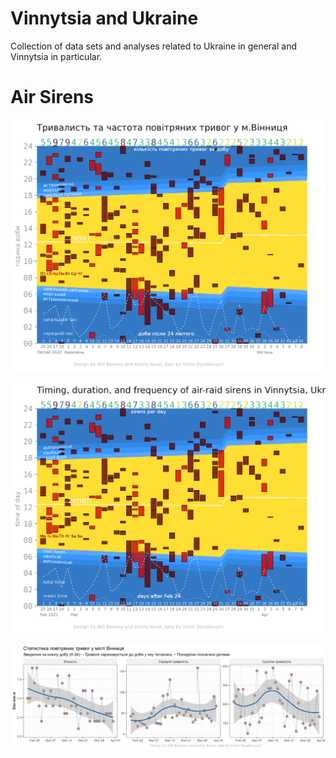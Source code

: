 # Vinnytsia and Ukraine

Collection of data sets and analyses related to Ukraine in general and Vinnytsia in particular.


# Air Sirens

![Air Sirens in Vinnytsia (UA)][air-ua]

![Air Sirens in Vinnytsia (EN)][air-en]

![Air Sirens in Vinnytsia-summary][airsum]

[air-en]:./analysis/report-1/prints/1-cyclogram-language_en.png

[air-ua]:./analysis/report-1/prints/1-cyclogram-language_ua.png

[airsum]:./analysis/report-1/prints/2-count-duration.png

